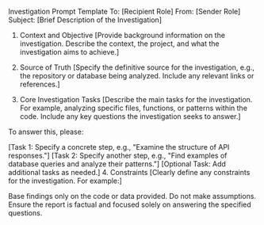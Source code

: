 Investigation Prompt Template
To: [Recipient Role]
From: [Sender Role]
Subject: [Brief Description of the Investigation]
1. Context and Objective
[Provide background information on the investigation. Describe the context, the project, and what the investigation aims to achieve.]

2. Source of Truth
[Specify the definitive source for the investigation, e.g., the repository or database being analyzed. Include any relevant links or references.]

3. Core Investigation Tasks
[Describe the main tasks for the investigation. For example, analyzing specific files, functions, or patterns within the code. Include any key questions the investigation seeks to answer.]

To answer this, please:

[Task 1: Specify a concrete step, e.g., "Examine the structure of API responses."]
[Task 2: Specify another step, e.g., "Find examples of database queries and analyze their patterns."]
[Optional Task: Add additional tasks as needed.]
4. Constraints
[Clearly define any constraints for the investigation. For example:]

Base findings only on the code or data provided. Do not make assumptions.
Ensure the report is factual and focused solely on answering the specified questions.
